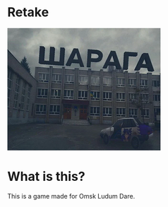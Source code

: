 # Retake

![](https://raw.githubusercontent.com/i55maximus55i-games/Ludum-Dare-47-Retake/master/github/Retake.png)


#  What is this?

This is a game made for Omsk Ludum Dare.
